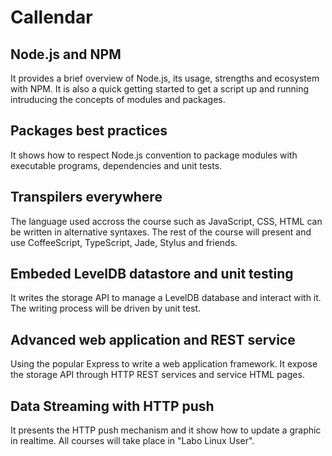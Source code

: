 
# Callendar

## Node.js and NPM   

It provides a brief overview of Node.js, its usage, strengths and ecosystem with NPM. 
It is also a quick getting started to get a script up and running intruducing the
concepts of modules and packages.   

## Packages best practices   

It shows how to respect Node.js convention to package modules with executable
programs, dependencies and unit tests.   

## Transpilers everywhere   

The language used accross the course such as JavaScript, CSS, HTML can be written
in alternative syntaxes. The rest of the course will present and use CoffeeScript,
TypeScript, Jade, Stylus and friends.   

## Embeded LevelDB datastore and unit testing      

It writes the storage API to manage a LevelDB database and interact with it.
The writing process will be driven by unit test.   

## Advanced web application and REST service   

Using the popular Express to write a web application framework. It expose the
storage API through HTTP REST services and service HTML pages.   

## Data Streaming with HTTP push   

It presents the HTTP push mechanism and it show how to update a graphic in realtime.
All courses will take place in "Labo Linux User".


